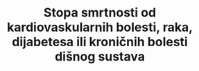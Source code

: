 ---
title: >-
  Stopa smrtnosti od kardiovaskularnih bolesti, raka, dijabetesa ili kroničnih bolesti dišnog sustava
permalink: /3-4-1/
sdg_goal: 3
layout: indicator
indicator: 3.4.1
indicator_variable: null
graph: null
graph_type_description: Line  graph
graph_status_notes: Graphed
variable_description: null
variable_notes: null
un_designated_tier: '2'
un_custodial_agency: WHO
target_id: '3.4'
has_metadata: true
goal_meta_link: 'http://unstats.un.org/sdgs/files/metadata-compilation/Metadata-Goal-3.pdf'
goal_meta_link_page: 12
indicator_name: >-
  Stopa smrtnosti od kardiovaskularnih bolesti, raka, dijabetesa ili kroničnih bolesti dišnog sustava
target: >-
  Do 2030. smanjiti za jednu trećinu preranu smrtnost od nezaraznih bolesti prevencijom i liječenjem te promicanjem mentalnog zdravlja i blagostanja.
indicator_definition: >-
  Bezuvjetna vjerojatnost umiranja između točno 30 i 70 godina starosti od kardiovaskularnih bolesti, raka, dijabetesa ili kroničnih bolesti dišnog sustava.
method_of_computation: >-
  Number  of  deaths  between  ages  30  and  70  years  due  to  the  four  causes  /  Number  of  years  of  exposure.  Method  of  measurement  Deaths  from  these  four  causes  will  be  based  on  the  following  ICD  codes:  100-I99,  COO-C97,  E10-E14  and  J30-J98.  Method  of  estimation  Modelling,  using  multiple  inputs,  is  often  used  if  no  complete  and  accurate  data  are  available.  Age  standardization  is  done  for  comparability  over  time  and  between  populations.
source_title: null
source_notes: null
published: true
actual_indicator_available: >-
  Mortality  rate  due  to  cardiovascular  disease,  malignant  neoplasms,  diabetes  and  chronic  lower  respiratory  disease
actual_indicator_available_description: >-
  US  mortality  rate  due  to  combined  causes  of  death  related  to  malignant  neoplasms,  diabetes  mellitus,  major  cardiovascualar  diseases  and  chronic  lower  respiratory  diseases.  Crude  and  age-adjusted  rates  are  both  available.
us_method_of_computation: >-
  The  crude  rate  is  calculated  as  the  number  of  deaths  due  to  combined  causes  as  identified  by  ICD-10  codes  C00-C97  (malignant  neoplasms),  E10-E14  (diabetes  mellitus),  I00-I78  (major  cardiovascular  disease)  and  J40-J47  (chronic  lower  respiratory  diseases)  divided  by  by  the  US  population.  Rates  are  age-adjusted  using  the  direct  method  of  applying  age-specific  death  rates  to  the  U.S.  standard  population  distribution.  See  http://wonder.cdc.gov/wonder/help/ucd.html#Age-Adjusted  Rates  for  more  detail.
periodicity: Annual
time_period: '2014'
date_of_national_source_publication: 'December,  2016'
source_agency_staff_name: >-
  Mortality  Statistics  Branch,  Division  of  Vital  Statistics,  National  Center  for  Health  Statistics
source_agency_staff_email: ambranum@cdc.gov
source_agency_survey_dataset: 'National  Vital  Statistics  System,  Underlying  Cause  of  Death  data  file'
source_url: 'http://www.cdc.gov/nchs/data_access/vitalstatsonline.htm'
comments_and_limitations: >-
  Rates  were  generated  by  CDC  Wonder  using  the  Underlying  Cause  of  Death  mortality  files.  Rates  were  selected  based  on  the  ICD-10  113  Cause  of  Death  listing.
graph_title: null
date_metadata_updated: 'December,  2017'  

---